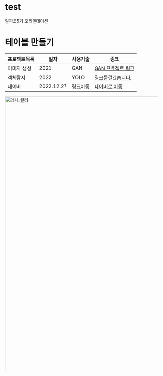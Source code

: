 # test
 알파코5기 오리엔테이션

# 테이블 만들기

프로젝트목록 | 일자 | 사용기술 | 링크
------------|------|-------|-----|
이미지 생성 | 2021 | GAN | [GAN 프로젝트 링크](https://github.com/shiny0510/FewShot_GAN-Unet3D)
객체탐지 | 2022 | YOLO | [링크를걸겠습니다.](https://github.com/shiny0510/pycaret)
네이버 | 2022.12.27| 링크이동 | [네이버로 이동](www.naver.com)
<img width="906" alt="레나_컬러" src="https://user-images.githubusercontent.com/119472512/209604505-b81ed29d-3d57-48bb-aa6d-11633f4723ab.png">
